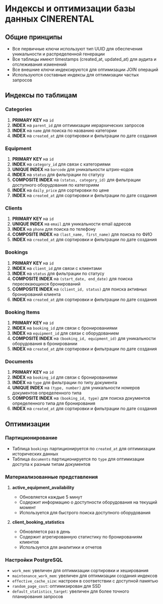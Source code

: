 # Индексы и оптимизации базы данных CINERENTAL

## Общие принципы
- Все первичные ключи используют тип UUID для обеспечения уникальности и распределенной генерации
- Все таблицы имеют timestamps (created_at, updated_at) для аудита и отслеживания изменений
- Все внешние ключи индексируются для оптимизации JOIN операций
- Используются составные индексы для оптимизации частых запросов

## Индексы по таблицам

### Categories
1. **PRIMARY KEY** на `id`
2. **INDEX** на `parent_id` для оптимизации иерархических запросов
3. **INDEX** на `name` для поиска по названию категории
4. **INDEX** на `created_at` для сортировки и фильтрации по дате создания

### Equipment
1. **PRIMARY KEY** на `id`
2. **INDEX** на `category_id` для связи с категориями
3. **UNIQUE INDEX** на `barcode` для уникальности штрих-кодов
4. **INDEX** на `status` для фильтрации по статусу
5. **COMPOSITE INDEX** на `(status, category_id)` для фильтрации доступного оборудования по категориям
6. **INDEX** на `daily_price` для сортировки по цене
7. **INDEX** на `created_at` для сортировки и фильтрации по дате создания

### Clients
1. **PRIMARY KEY** на `id`
2. **UNIQUE INDEX** на `email` для уникальности email адресов
3. **INDEX** на `phone` для поиска по телефону
4. **COMPOSITE INDEX** на `(last_name, first_name)` для поиска по ФИО
5. **INDEX** на `created_at` для сортировки и фильтрации по дате создания

### Bookings
1. **PRIMARY KEY** на `id`
2. **INDEX** на `client_id` для связи с клиентами
3. **INDEX** на `status` для фильтрации по статусу
4. **COMPOSITE INDEX** на `(start_date, end_date)` для поиска пересекающихся бронирований
5. **COMPOSITE INDEX** на `(client_id, status)` для поиска активных бронирований клиента
6. **INDEX** на `created_at` для сортировки и фильтрации по дате создания

### Booking Items
1. **PRIMARY KEY** на `id`
2. **INDEX** на `booking_id` для связи с бронированиями
3. **INDEX** на `equipment_id` для связи с оборудованием
4. **COMPOSITE INDEX** на `(booking_id, equipment_id)` для уникальности оборудования в бронировании
5. **INDEX** на `created_at` для сортировки и фильтрации по дате создания

### Documents
1. **PRIMARY KEY** на `id`
2. **INDEX** на `booking_id` для связи с бронированиями
3. **INDEX** на `type` для фильтрации по типу документа
4. **UNIQUE INDEX** на `(type, number)` для уникальности номеров документов определенного типа
5. **COMPOSITE INDEX** на `(booking_id, type)` для поиска документов определенного типа для бронирования
6. **INDEX** на `created_at` для сортировки и фильтрации по дате создания

## Оптимизации

### Партиционирование
- Таблица `bookings` партиционируется по `created_at` для оптимизации исторических данных
- Таблица `documents` партиционируется по `type` для оптимизации доступа к разным типам документов

### Материализованные представления
1. **active_equipment_availability**
   - Обновляется каждые 5 минут
   - Содержит информацию о доступности оборудования на текущий момент
   - Используется для быстрого поиска доступного оборудования

2. **client_booking_statistics**
   - Обновляется раз в день
   - Содержит агрегированную статистику по бронированиям клиентов
   - Используется для аналитики и отчетов

### Настройки PostgreSQL
- `work_mem`: увеличен для оптимизации сортировки и хеширования
- `maintenance_work_mem`: увеличен для оптимизации создания индексов
- `effective_cache_size`: настроен в соответствии с доступной памятью
- `random_page_cost`: оптимизирован для SSD
- `default_statistics_target`: увеличен для более точного планирования запросов 